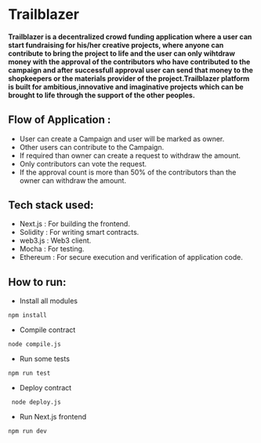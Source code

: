 # Trailblazer
#### Trailblazer is a decentralized crowd funding application where a user can start fundraising for  his/her creative projects, where anyone can contribute to bring the project to life and the user can only wihtdraw money with the approval of the contributors who have contributed to the campaign and after successfull approval user can send that money to the shopkeepers or the materials provider of the project.Trailblazer platform is built for ambitious,innovative and imaginative projects which can be brought to life through the support of the other peoples.

## Flow of Application :
* User can create a Campaign and user will be marked as owner.
* Other users can contribute to the Campaign.
* If required than owner can create a request to withdraw the amount.
* Only contributors can vote the request.
* If the approval count is more than 50% of the contributors than the owner can withdraw the amount.

## Tech stack used:
* Next.js : For building the frontend.
* Solidity : For writing smart contracts.
* web3.js : Web3 client.
* Mocha : For testing.
* Ethereum : For secure execution and verification of application code.

## How to run:
* Install all modules
```
npm install
```
* Compile contract
```
node compile.js
```
* Run some tests
```
npm run test
```
* Deploy contract
```
 node deploy.js
 ```
* Run Next.js frontend
```
npm run dev
```

